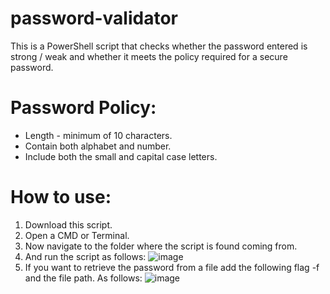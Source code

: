 # password-validator

This is a PowerShell script that checks whether the password entered is strong / weak and whether it meets the policy required for a secure password.

# Password Policy:
* Length - minimum of 10 characters.
* Contain both alphabet and number.
* Include both the small and capital case letters.

# How to use:
1. Download this script.
2. Open a CMD or Terminal.
3. Now navigate to the folder where the script is found coming from.
4. And run the script as follows:
![image](https://user-images.githubusercontent.com/47865329/132675880-c0bcc554-d1be-4ce3-8665-e24c3b495c9f.png)
5. If you want to retrieve the password from a file add the following flag -f and the file path. As follows:
![image](https://user-images.githubusercontent.com/47865329/132738880-d33ac8da-b044-4226-9c6a-344c0b17f1ca.png)

